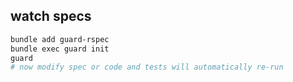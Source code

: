 ## watch specs

```sh
bundle add guard-rspec
bundle exec guard init
guard
# now modify spec or code and tests will automatically re-run
```
